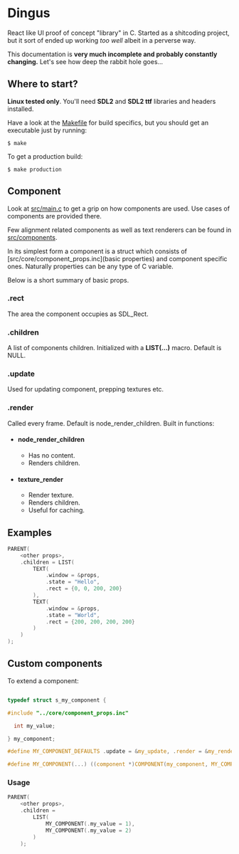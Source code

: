 # Dingus

React like UI proof of concept "library" in C. Started as a shitcoding project, but it sort of ended up working _too well_ albeit in a perverse way.

This documentation is **very much incomplete and probably constantly changing.** Let's see how deep the rabbit hole goes...

## Where to start?

**Linux tested only**. You'll need **SDL2** and **SDL2 ttf** libraries and headers installed.

Have a look at the [Makefile](Makefile) for build specifics, but you should get an executable just by running:

```
$ make
```

To get a production build:

```
$ make production
```

## Component

Look at [src/main.c](src/main.c) to get a grip on how components are used. Use cases of components are provided there.

Few alignment related components as well as text renderers can be found in [src/components](src/components).

In its simplest form a component is a struct which consists of [src/core/component_props.inc](basic properties) and component specific ones. Naturally properties can be any type of C variable.

Below is a short summary of basic props.

### .rect

The area the component occupies as SDL_Rect.

### .children

A list of components children. Initialized with a **LIST(...)** macro. Default is NULL.

### .update

Used for updating component, prepping textures etc.

### .render

Called every frame. Default is node_render_children.
Built in functions:

- #### node_render_children

  - Has no content.
  - Renders children.

- #### texture_render
  - Render texture.
  - Renders children.
  - Useful for caching.

## Examples

```c
PARENT(
    <other props>,
    .children = LIST(
        TEXT(
            .window = &props,
            .state = "Hello",
            .rect = {0, 0, 200, 200}
        ),
        TEXT(
            .window = &props,
            .state = "World",
            .rect = {200, 200, 200, 200}
        )
    )
);
```

## Custom components

To extend a component:

```c

typedef struct s_my_component {

#include "../core/component_props.inc"

  int my_value;

} my_component;

#define MY_COMPONENT_DEFAULTS .update = &my_update, .render = &my_render

#define MY_COMPONENT(...) ((component *)COMPONENT(my_component, MY_COMPONENT_DEFAULTS, __VA_ARGS__))

```

### Usage

```c
PARENT(
    <other props>,
    .children =
        LIST(
            MY_COMPONENT(.my_value = 1),
            MY_COMPONENT(.my_value = 2)
        )
    );
```
